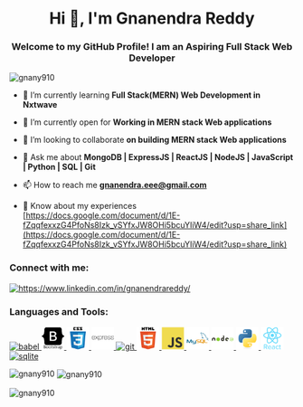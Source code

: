 <h1 align="center">Hi 👋, I'm Gnanendra Reddy</h1>
<h3 align="center">Welcome to my GitHub Profile! I am an Aspiring Full Stack Web Developer</h3>

<p align="left"> <img src="https://komarev.com/ghpvc/?username=gnany910&label=Profile%20views&color=0e75b6&style=flat" alt="gnany910" /> </p>

- 🔭 I’m currently learning **Full Stack(MERN) Web Development in Nxtwave**

- 🌱 I’m currently open for **Working in MERN stack Web applications**

- 👯 I’m looking to collaborate **on building MERN stack Web applications**

- 💬 Ask me about **MongoDB | ExpressJS | ReactJS | NodeJS | JavaScript | Python | SQL | Git**

- 📫 How to reach me **gnanendra.eee@gmail.com**

- 📄 Know about my experiences [https://docs.google.com/document/d/1E-fZqqfexxzG4PfoNs8Izk_vSYfxJW8OHi5bcuYIiW4/edit?usp=share_link](https://docs.google.com/document/d/1E-fZqqfexxzG4PfoNs8Izk_vSYfxJW8OHi5bcuYIiW4/edit?usp=share_link)

<h3 align="left">Connect with me:</h3>
<p align="left">
<a href="https://www.linkedin.com/in/gnanendrareddy/" target="blank"><img align="center" src="https://raw.githubusercontent.com/rahuldkjain/github-profile-readme-generator/master/src/images/icons/Social/linked-in-alt.svg" alt="https://www.linkedin.com/in/gnanendrareddy/" height="30" width="40" /></a>
</p>

<h3 align="left">Languages and Tools:</h3>
<p align="left"> <a href="https://babeljs.io/" target="_blank" rel="noreferrer"> <img src="https://www.vectorlogo.zone/logos/babeljs/babeljs-icon.svg" alt="babel" width="40" height="40"/> </a> <a href="https://getbootstrap.com" target="_blank" rel="noreferrer"> <img src="https://raw.githubusercontent.com/devicons/devicon/master/icons/bootstrap/bootstrap-plain-wordmark.svg" alt="bootstrap" width="40" height="40"/> </a> <a href="https://www.w3schools.com/css/" target="_blank" rel="noreferrer"> <img src="https://raw.githubusercontent.com/devicons/devicon/master/icons/css3/css3-original-wordmark.svg" alt="css3" width="40" height="40"/> </a> <a href="https://expressjs.com" target="_blank" rel="noreferrer"> <img src="https://raw.githubusercontent.com/devicons/devicon/master/icons/express/express-original-wordmark.svg" alt="express" width="40" height="40"/> </a> <a href="https://git-scm.com/" target="_blank" rel="noreferrer"> <img src="https://www.vectorlogo.zone/logos/git-scm/git-scm-icon.svg" alt="git" width="40" height="40"/> </a> <a href="https://www.w3.org/html/" target="_blank" rel="noreferrer"> <img src="https://raw.githubusercontent.com/devicons/devicon/master/icons/html5/html5-original-wordmark.svg" alt="html5" width="40" height="40"/> </a> <a href="https://developer.mozilla.org/en-US/docs/Web/JavaScript" target="_blank" rel="noreferrer"> <img src="https://raw.githubusercontent.com/devicons/devicon/master/icons/javascript/javascript-original.svg" alt="javascript" width="40" height="40"/> </a> <a href="https://www.mysql.com/" target="_blank" rel="noreferrer"> <img src="https://raw.githubusercontent.com/devicons/devicon/master/icons/mysql/mysql-original-wordmark.svg" alt="mysql" width="40" height="40"/> </a> <a href="https://nodejs.org" target="_blank" rel="noreferrer"> <img src="https://raw.githubusercontent.com/devicons/devicon/master/icons/nodejs/nodejs-original-wordmark.svg" alt="nodejs" width="40" height="40"/> </a> <a href="https://www.python.org" target="_blank" rel="noreferrer"> <img src="https://raw.githubusercontent.com/devicons/devicon/master/icons/python/python-original.svg" alt="python" width="40" height="40"/> </a> <a href="https://reactjs.org/" target="_blank" rel="noreferrer"> <img src="https://raw.githubusercontent.com/devicons/devicon/master/icons/react/react-original-wordmark.svg" alt="react" width="40" height="40"/> </a> <a href="https://www.sqlite.org/" target="_blank" rel="noreferrer"> <img src="https://www.vectorlogo.zone/logos/sqlite/sqlite-icon.svg" alt="sqlite" width="40" height="40"/> </a> </p>

<p><img align="left" src="https://github-readme-stats.vercel.app/api/top-langs?username=gnany910&show_icons=true&locale=en&layout=compact" alt="gnany910" /></p>

<p>&nbsp;<img align="center" src="https://github-readme-stats.vercel.app/api?username=gnany910&show_icons=true&locale=en" alt="gnany910" /></p>

<p><img align="center" src="https://github-readme-streak-stats.herokuapp.com/?user=gnany910&" alt="gnany910" /></p>
